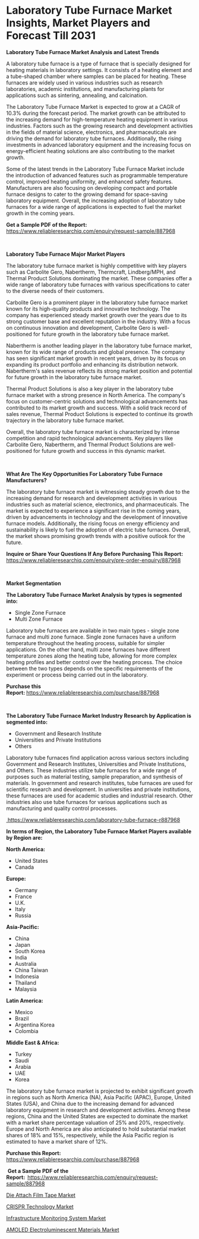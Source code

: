 <p><h1>Laboratory Tube Furnace Market Insights, Market Players and Forecast Till 2031</h1></p><p><strong>Laboratory Tube Furnace Market Analysis and Latest Trends</strong></p>
<p><p>A laboratory tube furnace is a type of furnace that is specially designed for heating materials in laboratory settings. It consists of a heating element and a tube-shaped chamber where samples can be placed for heating. These furnaces are widely used in various industries such as research laboratories, academic institutions, and manufacturing plants for applications such as sintering, annealing, and calcination.</p><p>The Laboratory Tube Furnace Market is expected to grow at a CAGR of 10.3% during the forecast period. The market growth can be attributed to the increasing demand for high-temperature heating equipment in various industries. Factors such as the growing research and development activities in the fields of material science, electronics, and pharmaceuticals are driving the demand for laboratory tube furnaces. Additionally, the rising investments in advanced laboratory equipment and the increasing focus on energy-efficient heating solutions are also contributing to the market growth.</p><p>Some of the latest trends in the Laboratory Tube Furnace Market include the introduction of advanced features such as programmable temperature control, improved heating uniformity, and enhanced safety features. Manufacturers are also focusing on developing compact and portable furnace designs to cater to the growing demand for space-saving laboratory equipment. Overall, the increasing adoption of laboratory tube furnaces for a wide range of applications is expected to fuel the market growth in the coming years.</p></p>
<p><strong>Get a Sample PDF of the Report:&nbsp;</strong> <a href="https://www.reliableresearchiq.com/enquiry/request-sample/887968">https://www.reliableresearchiq.com/enquiry/request-sample/887968</a></p>
<p>&nbsp;</p>
<p><strong>Laboratory Tube Furnace Major Market Players</strong></p>
<p><p>The laboratory tube furnace market is highly competitive with key players such as Carbolite Gero, Nabertherm, Thermcraft, Lindberg/MPH, and Thermal Product Solutions dominating the market. These companies offer a wide range of laboratory tube furnaces with various specifications to cater to the diverse needs of their customers. </p><p>Carbolite Gero is a prominent player in the laboratory tube furnace market known for its high-quality products and innovative technology. The company has experienced steady market growth over the years due to its strong customer base and excellent reputation in the industry. With a focus on continuous innovation and development, Carbolite Gero is well-positioned for future growth in the laboratory tube furnace market.</p><p>Nabertherm is another leading player in the laboratory tube furnace market, known for its wide range of products and global presence. The company has seen significant market growth in recent years, driven by its focus on expanding its product portfolio and enhancing its distribution network. Nabertherm's sales revenue reflects its strong market position and potential for future growth in the laboratory tube furnace market.</p><p>Thermal Product Solutions is also a key player in the laboratory tube furnace market with a strong presence in North America. The company's focus on customer-centric solutions and technological advancements has contributed to its market growth and success. With a solid track record of sales revenue, Thermal Product Solutions is expected to continue its growth trajectory in the laboratory tube furnace market.</p><p>Overall, the laboratory tube furnace market is characterized by intense competition and rapid technological advancements. Key players like Carbolite Gero, Nabertherm, and Thermal Product Solutions are well-positioned for future growth and success in this dynamic market.</p></p>
<p>&nbsp;</p>
<p><strong>What Are The Key Opportunities For Laboratory Tube Furnace Manufacturers?</strong></p>
<p><p>The laboratory tube furnace market is witnessing steady growth due to the increasing demand for research and development activities in various industries such as material science, electronics, and pharmaceuticals. The market is expected to experience a significant rise in the coming years, driven by advancements in technology and the development of innovative furnace models. Additionally, the rising focus on energy efficiency and sustainability is likely to fuel the adoption of electric tube furnaces. Overall, the market shows promising growth trends with a positive outlook for the future.</p></p>
<p><strong>Inquire or Share Your Questions If Any Before Purchasing This Report:</strong> <a href="https://www.reliableresearchiq.com/enquiry/pre-order-enquiry/887968">https://www.reliableresearchiq.com/enquiry/pre-order-enquiry/887968</a></p>
<p>&nbsp;</p>
<p><strong>Market Segmentation</strong></p>
<p><strong>The Laboratory Tube Furnace Market Analysis by types is segmented into:</strong></p>
<p><ul><li>Single Zone Furnace</li><li>Multi Zone Furnace</li></ul></p>
<p><p>Laboratory tube furnaces are available in two main types - single zone furnace and multi zone furnace. Single zone furnaces have a uniform temperature throughout the heating process, suitable for simpler applications. On the other hand, multi zone furnaces have different temperature zones along the heating tube, allowing for more complex heating profiles and better control over the heating process. The choice between the two types depends on the specific requirements of the experiment or process being carried out in the laboratory.</p></p>
<p><strong>Purchase this Report:&nbsp;</strong><a href="https://www.reliableresearchiq.com/purchase/887968">https://www.reliableresearchiq.com/purchase/887968</a></p>
<p>&nbsp;</p>
<p><strong>The Laboratory Tube Furnace Market Industry Research by Application is segmented into:</strong></p>
<p><ul><li>Government and Research Institute</li><li>Universities and Private Institutions</li><li>Others</li></ul></p>
<p><p>Laboratory tube furnaces find application across various sectors including Government and Research Institutes, Universities and Private Institutions, and Others. These industries utilize tube furnaces for a wide range of purposes such as material testing, sample preparation, and synthesis of materials. In government and research institutes, tube furnaces are used for scientific research and development. In universities and private institutions, these furnaces are used for academic studies and industrial research. Other industries also use tube furnaces for various applications such as manufacturing and quality control processes.</p></p>
<p><a href="https://www.reliableresearchiq.com/laboratory-tube-furnace-r887968">&nbsp;https://www.reliableresearchiq.com/laboratory-tube-furnace-r887968</a></p>
<p><strong>In terms of Region, the Laboratory Tube Furnace Market Players available by Region are:</strong></p>
<p>
    <p> <strong> North America: </strong>
        <ul>
            <li>United States</li>
            <li>Canada</li>
        </ul>
        </p> 
    <p> <strong> Europe: </strong>
        <ul>
            <li>Germany</li>
            <li>France</li>
            <li>U.K.</li>
            <li>Italy</li>
            <li>Russia</li>
        </ul>
        </p> 
    <p> <strong> Asia-Pacific: </strong>
        <ul>
            <li>China</li>
            <li>Japan</li>
            <li>South Korea</li>
            <li>India</li>
            <li>Australia</li>
            <li>China Taiwan</li>
            <li>Indonesia</li>
            <li>Thailand</li>
            <li>Malaysia</li>
        </ul>
        </p> 
    <p> <strong> Latin America: </strong>
        <ul>
            <li>Mexico</li>
            <li>Brazil</li>
            <li>Argentina Korea</li>
            <li>Colombia</li>
        </ul>
        </p> 
    <p> <strong> Middle East & Africa: </strong>
        <ul>
            <li>Turkey</li>
            <li>Saudi</li>
            <li>Arabia</li>
            <li>UAE</li>
            <li>Korea</li>
        </ul>
    </p>
    </p>
<p><p>The laboratory tube furnace market is projected to exhibit significant growth in regions such as North America (NA), Asia Pacific (APAC), Europe, United States (USA), and China due to the increasing demand for advanced laboratory equipment in research and development activities. Among these regions, China and the United States are expected to dominate the market with a market share percentage valuation of 25% and 20%, respectively. Europe and North America are also anticipated to hold substantial market shares of 18% and 15%, respectively, while the Asia Pacific region is estimated to have a market share of 12%.</p></p>
<p><strong>Purchase this Report: </strong><a href="https://www.reliableresearchiq.com/purchase/887968">https://www.reliableresearchiq.com/purchase/887968</a></p>
<p>&nbsp;<strong>Get a Sample PDF of the Report:&nbsp;&nbsp;</strong><a href="https://www.reliableresearchiq.com/enquiry/request-sample/887968">https://www.reliableresearchiq.com/enquiry/request-sample/887968</a></p>
<p><strong></strong></p>
<p><p><a href="https://github.com/traceygray97887/Market-Research-Report-List-1/blob/main/die-attach-film-tape-market.md">Die Attach Film Tape Market</a></p><p><a href="https://www.linkedin.com/pulse/global-crispr-technology-market-projected-grow-cagr-107-ehwke">CRISPR Technology Market</a></p><p><a href="https://www.linkedin.com/pulse/future-trends-global-infrastructure-monitoring-system-ylnoe">Infrastructure Monitoring System Market</a></p><p><a href="https://github.com/lesliranch56456/Market-Research-Report-List-1/blob/main/amoled-electroluminescent-materials-market.md">AMOLED Electroluminescent Materials Market</a></p></p>